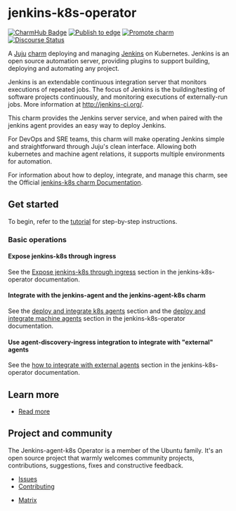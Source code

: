 # jenkins-k8s-operator

[![CharmHub Badge](https://charmhub.io/jenkins-k8s/badge.svg)](https://charmhub.io/jenkins-k8s)
[![Publish to edge](https://github.com/canonical/jenkins-k8s-operator/actions/workflows/publish_charm.yaml/badge.svg)](https://github.com/canonical/jenkins-k8s-operator/actions/workflows/publish_charm.yaml)
[![Promote charm](https://github.com/canonical/jenkins-k8s-operator/actions/workflows/promote_charm.yaml/badge.svg)](https://github.com/canonical/jenkins-k8s-operator/actions/workflows/promote_charm.yaml)
[![Discourse Status](https://img.shields.io/discourse/status?server=https%3A%2F%2Fdiscourse.charmhub.io&style=flat&label=CharmHub%20Discourse)](https://discourse.charmhub.io)

A [Juju](https://juju.is/) [charm](https://juju.is/docs/olm/charmed-operators)
deploying and managing [Jenkins](https://jenkins.io/) on Kubernetes. Jenkins is an open source
automation server, providing plugins to support building, deploying and automating any project.

Jenkins is an extendable continuous integration server that monitors executions of repeated jobs. 
The focus of Jenkins is the building/testing of software projects continuously, and monitoring
executions of externally-run jobs. More information at http://jenkins-ci.org/.

This charm provides the Jenkins server service, and when paired with the
jenkins agent provides an easy way to deploy Jenkins.

For DevOps and SRE teams, this charm will make operating Jenkins simple and straightforward
through Juju's clean interface. Allowing both kubernetes and machine agent relations, it supports
multiple environments for automation.

For information about how to deploy, integrate, and manage this charm, see the Official [jenkins-k8s charm Documentation](https://charmhub.io/jenkins-k8s/docs).

## Get started

To begin, refer to the [tutorial](https://charmhub.io/jenkins-k8s/docs/tutorial-getting-started) for step-by-step instructions.

### Basic operations

#### Expose jenkins-k8s through ingress

See the [Expose jenkins-k8s through ingress](https://charmhub.io/jenkins-k8s/docs/tutorial-getting-started#expose-jenkins-k8s-through-ingress) section in the jenkins-k8s-operator documentation.

#### Integrate with the jenkins-agent and the jenkins-agent-k8s charm

See the [deploy and integrate k8s agents](https://charmhub.io/jenkins-k8s/docs/tutorial-getting-started#deploy-and-integrate-k8s-agents) section and the [deploy and integrate machine agents](https://charmhub.io/jenkins-k8s/docs/tutorial-getting-started#deploy-and-integrate-machine-agents-optional) section in the jenkins-k8s-operator documentation.

#### Use agent-discovery-ingress integration to integrate with "external" agents

See the [how to integrate with external agents](https://charmhub.io/jenkins-k8s/docs/how-to-integrate-with-external-agents) section in the jenkins-k8s-operator documentation.

## Learn more

- [Read more](https://charmhub.io/jenkins-k8s/docs)

## Project and community

The Jenkins-agent-k8s Operator is a member of the Ubuntu family. It's an open source project that warmly welcomes community projects, contributions, suggestions, fixes and constructive feedback.

* [Issues](https://github.com/canonical/jenkins-k8s-operator/issues) <!--Link to GitHub issues (if applicable)-->
* [Contributing](https://github.com/canonical/jenkins-k8s-operator/blob/main/CONTRIBUTING.md) <!--Link to any contribution guides--> 
- [Matrix](https://matrix.to/#/#charmhub-charmdev:ubuntu.com)

